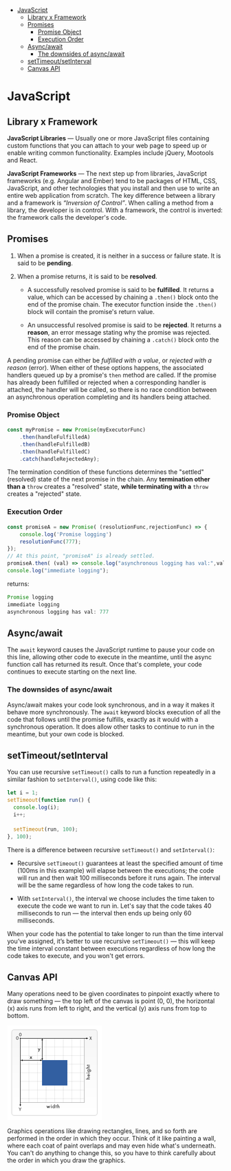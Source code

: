 - [JavaScript](#javascript)
	- [Library x Framework](#library-x-framework)
	- [Promises](#promises)
		- [Promise Object](#promise-object)
		- [Execution Order](#execution-order)
	- [Async/await](#asyncawait)
		- [The downsides of async/await](#the-downsides-of-asyncawait)
	- [setTimeout/setInterval](#settimeoutsetinterval)
	- [Canvas API](#canvas-api)


# JavaScript
## Library x Framework

**JavaScript Libraries** — Usually one or more JavaScript files containing custom functions that you can attach to your web page to speed up or enable writing common functionality. Examples include jQuery, Mootools and React.

**JavaScript Frameworks** — The next step up from libraries, JavaScript frameworks (e.g. Angular and Ember) tend to be packages of HTML, CSS, JavaScript, and other technologies that you install and then use to write an entire web application from scratch. The key difference between a library and a framework is *“Inversion of Control”*. When calling a method from a library, the developer is in control. With a framework, the control is inverted: the framework calls the developer's code.

## Promises

1. When a promise is created, it is neither in a success or failure state. It is said to be **pending**.

2. When a promise returns, it is said to be **resolved**.

   - A successfully resolved promise is said to be **fulfilled**. It returns a value, which can be accessed by chaining a `.then()` block onto the end of the promise chain. The executor function inside the `.then()` block will contain the promise's return value.

   - An unsuccessful resolved promise is said to be **rejected**. It returns a **reason**, an error message stating why the promise was rejected. This reason can be accessed by chaining a `.catch()` block onto the end of the promise chain.

A pending promise can either be *fulfilled with a value*, or *rejected with a reason* (error). When either of these options happens, the associated handlers queued up by a promise's `then` method are called. If the promise has already been fulfilled or rejected when a corresponding handler is attached, the handler will be called, so there is no race condition between an asynchronous operation completing and its handlers being attached.

### Promise Object

```javascript
const myPromise = new Promise(myExecutorFunc)
	.then(handleFulfilledA)
	.then(handleFulfilledB)
	.then(handleFulfilledC)
	.catch(handleRejectedAny);
```

The termination condition of these functions determines the "settled" (resolved) state of the next promise in the chain. Any **termination other than a** `throw` creates a "resolved" state, **while terminating with a** `throw` creates a "rejected" state.

### Execution Order

```javascript
const promiseA = new Promise( (resolutionFunc,rejectionFunc) => {
  	console.log('Promise logging')
    resolutionFunc(777);
});
// At this point, "promiseA" is already settled.
promiseA.then( (val) => console.log("asynchronous logging has val:",val) );
console.log("immediate logging");
```

returns:

```javascript
Promise logging
immediate logging
asynchronous logging has val: 777
```

## Async/await

The `await` keyword causes the JavaScript runtime to pause your code on this line, allowing other code to execute in the meantime, until the async function call has returned its result. Once that's complete, your code continues to execute starting on the next line.

### The downsides of async/await

Async/await makes your code look synchronous, and in a way it makes it behave more synchronously. The `await` keyword blocks execution of all the code that follows until the promise fulfills, exactly as it would with a synchronous operation. It does allow other tasks to continue to run in the meantime, but your own code is blocked.

## setTimeout/setInterval

You can use recursive `setTimeout()` calls to run a function repeatedly in a similar fashion to `setInterval()`, using code like this:

```javascript
let i = 1;
setTimeout(function run() {
  console.log(i);
  i++;

  setTimeout(run, 100);
}, 100);
```
There is a difference between recursive `setTimeout()` and `setInterval()`:

- Recursive `setTimeout()` guarantees at least the specified amount of time (100ms in this example) will elapse between the executions; the code will run and then wait 100 milliseconds before it runs again. The interval will be the same regardless of how long the code takes to run.

- With `setInterval()`, the interval we choose includes the time taken to execute the code we want to run in. Let's say that the code takes 40 milliseconds to run — the interval then ends up being only 60 milliseconds.

When your code has the potential to take longer to run than the time interval you’ve assigned, it’s better to use recursive `setTimeout()` — this will keep the time interval constant between executions regardless of how long the code takes to execute, and you won't get errors.

## Canvas API

Many operations need to be given coordinates to pinpoint exactly where to draw something — the top left of the canvas is point (0, 0), the horizontal (x) axis runs from left to right, and the vertical (y) axis runs from top to bottom.

![HTML Directions](images/Canvas_default_grid.png)

Graphics operations like drawing rectangles, lines, and so forth are performed in the order in which they occur. Think of it like painting a wall, where each coat of paint overlaps and may even hide what's underneath. You can't do anything to change this, so you have to think carefully about the order in which you draw the graphics.